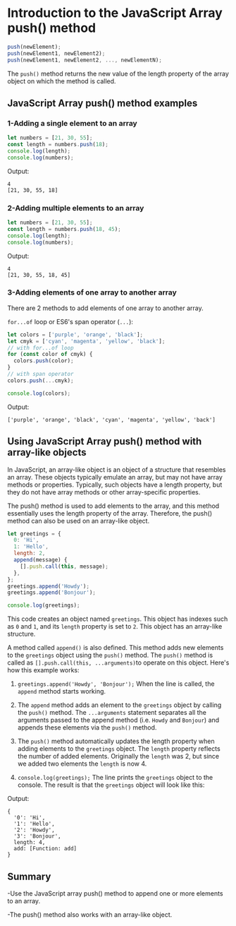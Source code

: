 # Introduction to the JavaScript Array push() method
```javascript
push(newElement);
push(newElement1, newElement2);
push(newElement1, newElement2, ..., newElementN);
```
The `push()` method returns the new value of the length property of the array object on which the method is called.
## JavaScript Array push() method examples
### 1-Adding a single element to an array
```javascript
let numbers = [21, 30, 55];
const length = numbers.push(18);
console.log(length);
console.log(numbers);
```
Output:
```
4
[21, 30, 55, 18]
```
### 2-Adding multiple elements to an array
```javascript
let numbers = [21, 30, 55];
const length = numbers.push(18, 45);
console.log(length);
console.log(numbers);
```
Output:
```
4
[21, 30, 55, 18, 45]
```
### 3-Adding elements of one array to another array
There are 2 methods to add elements of one array to another array.

`for...of` loop or ES6's span operator (`...`):

```javascript
let colors = ['purple', 'orange', 'black'];
let cmyk = ['cyan', 'magenta', 'yellow', 'black'];
// with for...of loop
for (const color of cmyk) {
  colors.push(color);
}
// with span operator
colors.push(...cmyk);

console.log(colors);
```
Output:
```
['purple', 'orange', 'black', 'cyan', 'magenta', 'yellow', 'back']
```
## Using JavaScript Array push() method with array-like objects
In JavaScript, an array-like object is an object of a structure that resembles an array. These objects typically emulate an array, but may not have array methods or properties. Typically, such objects have a length property, but they do not have array methods or other array-specific properties.

The push() method is used to add elements to the array, and this method essentially uses the length property of the array. Therefore, the push() method can also be used on an array-like object.
```javascript
let greetings = {
  0: 'Hi',
  1: 'Hello',
  length: 2,
  append(message) {
    [].push.call(this, message);
  },
};
greetings.append('Howdy');
greetings.append('Bonjour');

console.log(greetings);
```
This code creates an object named `greetings`. This object has indexes such as `0` and `1`, and its `length` property is set to `2`. This object has an array-like structure.

A method called `append()` is also defined. This method adds new elements to the `greetings` object using the `push()` method. The `push()` method is called as `[].push.call(this, ...arguments)`to operate on this object. Here's how this example works:

1. `greetings.append('Howdy', 'Bonjour');` When the line is called, the `append` method starts working.

2. The `append` method adds an element to the `greetings` object by calling the `push()` method. The `...arguments` statement separates all the arguments passed to the append method (i.e. `Howdy` and `Bonjour`) and appends these elements via the `push()` method.

3. The `push()` method automatically updates the length property when adding elements to the `greetings` object. The `length` property reflects the number of added elements. Originally the `length` was 2, but since we added two elements the `length` is now 4.

4. `console.log(greetings);` The line prints the `greetings` object to the console. The result is that the `greetings` object will look like this:

Output:
```
{
  '0': 'Hi',
  '1': 'Hello',
  '2': 'Howdy',
  '3': 'Bonjour',
  length: 4,
  add: [Function: add]
}
```
## Summary
-Use the JavaScript array push() method to append one or more elements to an array.

-The push() method also works with an array-like object.


